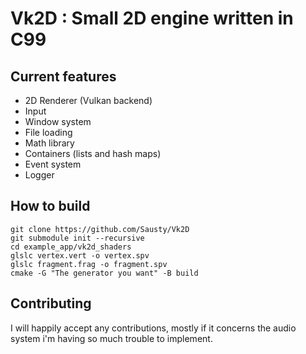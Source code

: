 # Vk2D : Small 2D engine written in C99

## Current features

- 2D Renderer (Vulkan backend)  
- Input  
- Window system  
- File loading  
- Math library  
- Containers (lists and hash maps)  
- Event system  
- Logger 

## How to build

```batch
git clone https://github.com/Sausty/Vk2D
git submodule init --recursive
cd example_app/vk2d_shaders
glslc vertex.vert -o vertex.spv
glslc fragment.frag -o fragment.spv
cmake -G "The generator you want" -B build
```

## Contributing

I will happily accept any contributions, mostly if it concerns the audio system i'm having so much trouble to implement.

